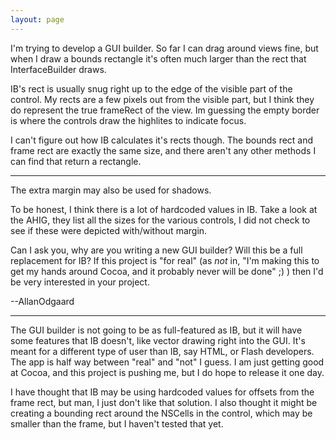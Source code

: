 ```yaml
---
layout: page
---
```


I'm trying to develop a GUI builder. So far I can drag around views fine, but when I draw a bounds rectangle it's often much larger than the rect that InterfaceBuilder draws.

IB's rect is usually snug right up to the edge of the visible part of the control. My rects are a few pixels out from the visible part, but I think they do represent the true frameRect of the view. Im guessing the empty border is where the controls draw the highlites to indicate focus. 

I can't figure out how IB calculates it's rects though. The bounds rect and frame rect are exactly the same size, and there aren't any other methods I can find that return a rectangle.

----

The extra margin may also be used for shadows.

To be honest, I think there is a lot of hardcoded values in IB. Take a look at the AHIG, they list all the sizes for the various controls, I did not check to see if these were depicted with/without margin.

Can I ask you, why are you writing a new GUI builder? Will this be a full replacement for IB? If this project is "for real" (as *not* in, "I'm making this to get my hands around Cocoa, and it probably never will be done" ;) ) then I'd be very interested in your project.

--AllanOdgaard

----

The GUI builder is not going to be as full-featured as IB, but it will have some features that IB doesn't, like vector drawing right into the GUI. It's meant for a different type of user than IB, say HTML, or Flash developers. The app is half way between "real" and "not" I guess. I am just getting good at Cocoa, and this project is pushing me, but I do hope to release it one day.

I have thought that IB may be using hardcoded values for offsets from the frame rect, but man, I just don't like that solution. I also thought it might be creating a bounding rect around the NSCells in the control, which may be smaller than the frame, but I haven't tested that yet.
